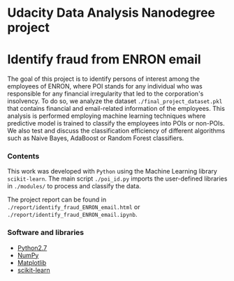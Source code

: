 # Udacity Data Analysis Nanodegree project
# Identify fraud from ENRON email

The goal of this project is to identify persons of interest among the employees of ENRON, where POI stands for any individual 
who was responsible for any financial irregularity that led to the corporation's insolvency.
To do so, we analyze the dataset `./final_project_dataset.pkl` that contains financial and email-related information of the employees.
This analysis is performed employing machine learning techniques where predictive 
model is trained to classify the employees into POIs or non-POIs.
We also test and discuss the classification efficiency of different algorithms such as Naive Bayes, AdaBoost or Random Forest classifiers.

### Contents

This work was developed with `Python` using the Machine Learning library `scikit-learn`. 
The main script `./poi_id.py` imports the user-defined libraries in `./modules/`
to process and classify the data. 

The project report can be found in `./report/identify_fraud_ENRON_email.html` or `./report/identify_fraud_ENRON_email.ipynb`.

### Software and libraries

* [Python2.7](https://www.python.org/download/releases/2.7/)
* [NumPy](https://www.numpy.org/)
* [Matplotlib](https://matplotlib.org/)
* [scikit-learn](https://scikit-learn.org/stable/)
